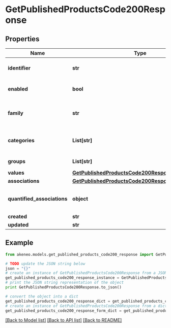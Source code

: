 # GetPublishedProductsCode200Response


## Properties
Name | Type | Description | Notes
------------ | ------------- | ------------- | -------------
**identifier** | **str** | Published product identifier, i.e. the value of the only &#x60;pim_catalog_identifier&#x60; attribute | 
**enabled** | **bool** | Whether the published product is enable | [optional] [default to True]
**family** | **str** | &lt;a href&#x3D;&#39;api-reference.html#Family&#39;&gt;Family&lt;/a&gt; code from which the published product inherits its attributes and attributes requirements | [optional] [default to 'null']
**categories** | **List[str]** | Codes of the &lt;a href&#x3D;&#39;api-reference.html#Category&#39;&gt;categories&lt;/a&gt; in which the published product is classified | [optional] 
**groups** | **List[str]** | Codes of the groups to which the published product belong | [optional] 
**values** | [**GetPublishedProductsCode200ResponseValues**](GetPublishedProductsCode200ResponseValues.md) |  | [optional] 
**associations** | [**GetPublishedProductsCode200ResponseAssociations**](GetPublishedProductsCode200ResponseAssociations.md) |  | [optional] 
**quantified_associations** | **object** | Warning: associations with quantities are not compatible with the published products. The response will always be empty. | [optional] 
**created** | **str** | Date of creation | [optional] 
**updated** | **str** | Date of the last update | [optional] 

## Example

```python
from akeneo.models.get_published_products_code200_response import GetPublishedProductsCode200Response

# TODO update the JSON string below
json = "{}"
# create an instance of GetPublishedProductsCode200Response from a JSON string
get_published_products_code200_response_instance = GetPublishedProductsCode200Response.from_json(json)
# print the JSON string representation of the object
print GetPublishedProductsCode200Response.to_json()

# convert the object into a dict
get_published_products_code200_response_dict = get_published_products_code200_response_instance.to_dict()
# create an instance of GetPublishedProductsCode200Response from a dict
get_published_products_code200_response_form_dict = get_published_products_code200_response.from_dict(get_published_products_code200_response_dict)
```
[[Back to Model list]](../README.md#documentation-for-models) [[Back to API list]](../README.md#documentation-for-api-endpoints) [[Back to README]](../README.md)


